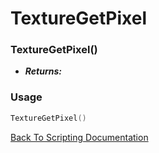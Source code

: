 # TextureGetPixel

### TextureGetPixel()
- ***Returns:*** 

### Usage

```Lua
TextureGetPixel()
```


[Back To Scripting Documentation](../README.md)
